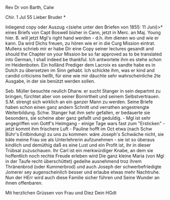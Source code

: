 Rev Dr von Barth, Calw

 Chir. 1 Jul 55
Lieber Bruder <Barth>*

Inliegend copy oder Auszug <(siehe unter den Briefen von 1855: 11 Juni)>* eines Briefs von Capt Boswell bisher in Cann, jetzt in Merc. an Maj. Young hier. B. will jetzt Mgl's right hand werden - d.h. ihm dienen wo und wie er kann. Da wird Dichs freuen, zu hören wie er in die Curg Mission eintrat. 
Mullens schrieb mir er habe Dir eine Copy seiner lectures gesandt and should the Chapter on your Mission be so far approved as to be translated into German, I shall indeed be thankful. Ich antwortete ihm es stehe schon im Heidenboten. Ein holländ Prediger dem Lacroix es sandte habe es in Dutch zu übersetzen im Sinn gehabt. Ich schickte ihm, was er kind and candid criticisms heißt, für eine wie mir däuchte sehr wahrscheinliche 2te Ausgabe, in der sie benützt werden sollen.

Seb. Müller besuchte neulich Dharw. er sucht Stanger in sein departmt zu bringen, fürchtet aber von seiner Bornirtheit und seinem Selbstvertrauen. S.M. strengt sich wirklich an ein ganzer Mann zu werden. Seine Briefe haben schon einen ganz andern Schnitt und verrathen angestrengte Weiterbildung. Schw. Stanger hat ihm sehr gefallen, er bedauerte sie besonders, sie scheine aber ganz gefaßt und geduldig. - Mgl ist sehr angegriffen von Gottf's Heimgang - einige Tage wars fast zum "Ersticken" - jetzt kommt ihm frischere Luft - Pauline hofft im Oct etwa (nach Schw Bühr's Entbindung) zu uns zu kommen: wäre Joseph's Schwäche nicht, sie bäte meine Frau sie als Unterlehrerin aufzunehmen - sie ist so überaus kindlich und demüthig daß es eine Lust und ein Profit ist, ihr in dieser Trübsal zuzuschauen. Ihr Carl ist ein merkwürdiger Knabe, an dem sie hoffentlich noch rechte Freude erleben wird Die ganz kleine Maria (von Mgl in der Taufe recht überschüttet) gedeihe ausnehmend troz ihrem Thränenbrod (oder Kummerbrod) und auch Joseph der schwerbefriedigte Jomerer sey augenscheinlich besser und erlaube etwas mehr Nachtruhe. Nun der HErr wird auch diese Familie sicher führen und Seine Wunder an ihnen offenbaren.

Mit herzlichen Grüssen von Frau und Diez
 Dein HGdt

